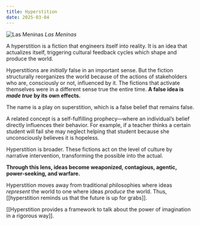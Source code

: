 ```yaml
---
title: Hyperstition
date: 2025-03-04
---
```

![Las Meninas](https://upload.wikimedia.org/wikipedia/commons/thumb/3/31/Las_Meninas%2C_by_Diego_Vel%C3%A1zquez%2C_from_Prado_in_Google_Earth.jpg/890px-Las_Meninas%2C_by_Diego_Vel%C3%A1zquez%2C_from_Prado_in_Google_Earth.jpg)
*Las Meninas*

A hyperstition is a fiction that engineers itself into reality. It is an idea that actualizes itself, triggering cultural feedback cycles which shape and produce the world.

Hyperstitions are *initially* false in an important sense. But the fiction structurally reorganizes the world because of the actions of stakeholders who are, consciously or not, influenced by it. The fictions that activate themselves were in a different sense true the entire time. **A false idea is *made true* by its own effects.**

The name is a play on superstition, which is a false belief that remains false.

A related concept is a self-fulfilling prophecy—where an individual’s belief directly influences their behavior. For example, if a teacher thinks a certain student will fail she may neglect helping that student because she unconsciously believes it is hopeless.

Hyperstition is broader. These fictions act on the level of culture by narrative intervention, transforming the possible into the actual.

**Through this lens, ideas become weaponized, contagious, agentic, power-seeking, and warfare.** 

Hyperstition moves away from traditional philosophies where ideas *represent* the world to one where ideas *produce* the world. Thus, [[hyperstition reminds us that the future is up for grabs]].

[[Hyperstition provides a framework to talk about the power of imagination in a rigorous way]].

